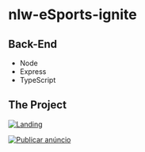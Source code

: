 # nlw-eSports-ignite

## Back-End

- Node
- Express
- TypeScript

## The Project

[![Landing](https://i.imgur.com/BBO9q5J.jpg 'Landing')](https://i.imgur.com/BBO9q5J.jpg 'Landing')

[![Publicar anúncio](https://i.imgur.com/8lX00DB.jpg 'Publicar anúncio')](https://i.imgur.com/8lX00DB.jpg 'Publicar anúncio')
